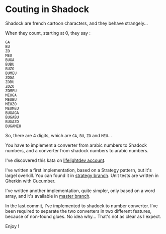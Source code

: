 # Couting in Shadock

Shadock are french cartoon characters, and they behave strangely...

When they count, starting at 0, they say :
```
GA
BU
ZO
MEU
BUGA
BUBU
BUZO
BUMEU
ZOGA
ZOBU
ZOZO
ZOMEU
MEUGA
MEUBU
MEUZO
MEUMEU
BUGAGA
BUGABU
BUGAZO
BUGAMEU
```

So, there are 4 digits, which are `GA`, `BU`, `ZO` and `MEU`...

You have to implement a converter from arabic numbers to Shadock numbers, and a converter from
shadock numbers to arabic numbers.

I've discovered this kata on [lifelightdev account](https://github.com/lifelightdev/countInShadok/).

I've written a first implementation, based on a Strategy pattern, but it's largel overkill.
You can found it in [strategy branch](https://github.com/cmarchand/shadockCounting/tree/strategy).
Unit tests are written in Gherkin with Cucumber.

I've written another implementation, quite simpler, only based on a word array, and it's available in
[master branch](https://github.com/cmarchand/shadockCounting/tree/master).

In the last commit, I've implemented to shadock to number converter. I've been required to separate the two
converters in two different features, because of non-found glues. No idea why... That's not as clear as I expect.

Enjoy !
